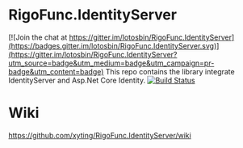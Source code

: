 # RigoFunc.IdentityServer

[![Join the chat at https://gitter.im/lotosbin/RigoFunc.IdentityServer](https://badges.gitter.im/lotosbin/RigoFunc.IdentityServer.svg)](https://gitter.im/lotosbin/RigoFunc.IdentityServer?utm_source=badge&utm_medium=badge&utm_campaign=pr-badge&utm_content=badge)
This repo contains the library integrate IdentityServer and Asp.Net Core Identity.
[![Build Status](https://travis-ci.org/lotosbin/RigoFunc.IdentityServer.svg?branch=master)](https://travis-ci.org/lotosbin/RigoFunc.IdentityServer)

# Wiki
https://github.com/xyting/RigoFunc.IdentityServer/wiki
